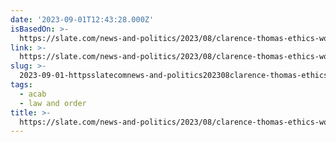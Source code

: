 ```yaml
---
date: '2023-09-01T12:43:28.000Z'
isBasedOn: >-
  https://slate.com/news-and-politics/2023/08/clarence-thomas-ethics-worst-supreme-court-votes.html?fbclid=IwAR3w7O2HomJMxufF0Ox8W5FCxFvn0mZmsyG2POiXDkZNdOd10iA9LK4SyxE_aem_Ab3nUCoYTckqeDIlp3tdlbJRg1XQ08LcnU0vIepPxnwFgNhhw7PWbYInB_OrOppIkcc&mibextid=Zxz2cZ
link: >-
  https://slate.com/news-and-politics/2023/08/clarence-thomas-ethics-worst-supreme-court-votes.html?fbclid=IwAR3w7O2HomJMxufF0Ox8W5FCxFvn0mZmsyG2POiXDkZNdOd10iA9LK4SyxE_aem_Ab3nUCoYTckqeDIlp3tdlbJRg1XQ08LcnU0vIepPxnwFgNhhw7PWbYInB_OrOppIkcc&mibextid=Zxz2cZ
slug: >-
  2023-09-01-httpsslatecomnews-and-politics202308clarence-thomas-ethics-worst-supreme-court-voteshtmlfbclidiwar3w7o2homjmxuff0ox8w5fcxfvn0mzmsyg2poixdkzndod10ia9lk4syxeaemab3nucoytckqedilp3tdlbjrg1xq08lcnu0vieppxnwfgnhhw7pwbyinboroppikccandmibextidzxz2cz
tags:
  - acab
  - law and order
title: >-
  https://slate.com/news-and-politics/2023/08/clarence-thomas-ethics-worst-supreme-court-votes.html?fbclid=IwAR3w7O2HomJMxufF0Ox8W5FCxFvn0mZmsyG2POiXDkZNdOd10iA9LK4SyxE_aem_Ab3nUCoYTckqeDIlp3tdlbJRg1XQ08LcnU0vIepPxnwFgNhhw7PWbYInB_OrOppIkcc&mibextid=Zxz2cZ
---
```


